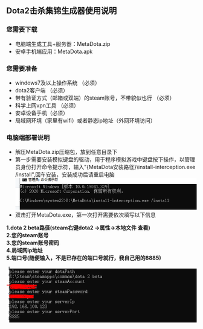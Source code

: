 ## Dota2击杀集锦生成器使用说明
### 您需要下载
- 电脑端生成工具+服务器：MetaDota.zip
- 安卓手机端应用：MetaDota.apk
### 您需要准备
- windows7及以上操作系统 （必须）
- dota2客户端 （必须）
- 带有验证方式（邮箱或双端）的steam账号，不带貌似也行 （必须）
- 科学上网vpn工具 （必须）
- 安卓设备手机（必须）
- 局域网环境（家里有wifi）或者静态ip地址（外网环境访问）
### 电脑端部署说明
- 解压MetaDota.zip压缩包，放到任意目录下
- 第一步需要安装模拟键盘的驱动，用于程序模拟游戏中键盘按下操作，以管理员身份打开命令提示符，输入"{MetaDota安装路径}\install-interception.exe /install",回车安装，安装成功后请重启电脑
![](/img/shot1.PNG "")
- 双击打开MetaDota.exe，第一次打开需要依次填写以下信息
  
**1.dota 2 beta路径(steam右键dota2 ->属性->本地文件 查看)<br>2.您的steam账号<br>3.您的steam账号密码<br>4.局域网ip地址<br>5.端口号(随便输入，不是已存在的端口号就行，我自己用的8885)**

![](/img/shot2.PNG "")
